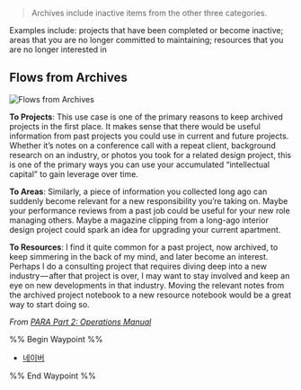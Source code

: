 
> Archives include inactive items from the other three categories.

Examples include: projects that have been completed or become inactive; areas that you are no longer committed to maintaining; resources that you are no longer interested in

## Flows from Archives

![Flows from Archives](https://i0.wp.com/cdn-images-1.medium.com/max/800/1*zQ_in_H577Rtg2N9-54A8Q.jpeg)

**To Projects**: This use case is one of the primary reasons to keep archived projects in the first place. It makes sense that there would be useful information from past projects you could use in current and future projects. Whether it’s notes on a conference call with a repeat client, background research on an industry, or photos you took for a related design project, this is one of the primary ways you can use your accumulated “intellectual capital” to gain leverage over time.

**To Areas**: Similarly, a piece of information you collected long ago can suddenly become relevant for a new responsibility you’re taking on. Maybe your performance reviews from a past job could be useful for your new role managing others. Maybe a magazine clipping from a long-ago interior design project could spark an idea for upgrading your current apartment.

**To Resources**: I find it quite common for a past project, now archived, to keep simmering in the back of my mind, and later become an interest. Perhaps I do a consulting project that requires diving deep into a new industry — after that project is over, I may want to stay involved and keep an eye on new developments in that industry. Moving the relevant notes from the archived project notebook to a new resource notebook would be a great way to start doing so.

_From [PARA Part 2: Operations Manual](https://fortelabs.co/blog/p-a-r-a-ii-operations-manual/)_


%% Begin Waypoint %%
- [네이버](./%EB%84%A4%EC%9D%B4%EB%B2%84.md)

%% End Waypoint %%
